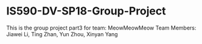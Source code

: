 # IS590-DV-SP18-Group-Project

This is the group project part3 for team: MeowMeowMeow
Team Members: Jiawei Li, Ting Zhan, Yun Zhou, Xinyan Yang
